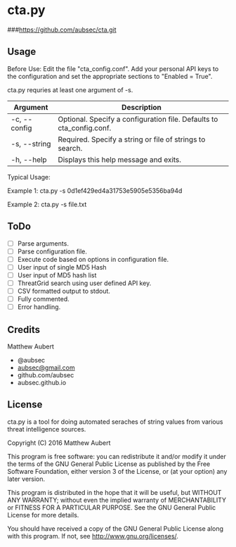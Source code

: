 # cta.py
###https://github.com/aubsec/cta.git

## Usage

Before Use:
Edit the file "cta_config.conf".  Add your personal API keys to the configuration
and set the appropriate sections to "Enabled = True".

cta.py requries at least one argument of -s.

|Argument   |Description|
|---        |---|
|-c, --config |Optional. Specify a configuration file.  Defaults to cta_config.conf.|
|-s, --string |Required. Specify a string or file of strings to search.|
|-h, --help | Displays this help message and exits.|


Typical Usage:

Example 1:  cta.py -s 0d1ef429ed4a31753e5905e5356ba94d

Example 2:  cta.py -s file.txt

## ToDo
- [ ] Parse arguments.
- [ ] Parse configuration file.
- [ ] Execute code based on options in configuration file.
- [ ] User input of single MD5 Hash
- [ ] User input of MD5 hash list
- [ ] ThreatGrid search using user defined API key.
- [ ] CSV formatted output to stdout.
- [ ] Fully commented.
- [ ] Error handling.

## Credits

Matthew Aubert
- @aubsec
- aubsec@gmail.com
- github.com/aubsec
- aubsec.github.io

## License

cta.py is a tool for doing automated seraches of string values from various 
threat intelligence sources.

Copyright (C) 2016 Matthew Aubert

This program is free software: you can redistribute it and/or modify
it under the terms of the GNU General Public License as published by
the Free Software Foundation, either version 3 of the License, or
(at your option) any later version.

This program is distributed in the hope that it will be useful,
but WITHOUT ANY WARRANTY; without even the implied warranty of
MERCHANTABILITY or FITNESS FOR A PARTICULAR PURPOSE.  See the
GNU General Public License for more details.

You should have received a copy of the GNU General Public License
along with this program.  If not, see http://www.gnu.org/licenses/.
